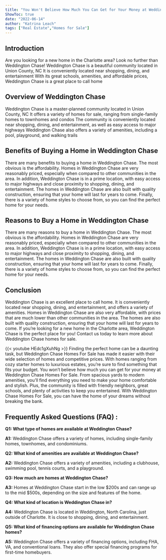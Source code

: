 ```yaml
---
title: "You Won't Believe How Much You Can Get for Your Money at Weddington Chase Homes For Sale!"
ShowToc: true 
date: "2022-06-14"
author: "Katrina Leach" 
tags: ["Real Estate","Homes for Sale"]
---
```

## Introduction
Are you looking for a new home in the Charlotte area? Look no further than Weddington Chase! Weddington Chase is a beautiful community located in Union County, NC It is conveniently located near shopping, dining, and entertainment With its great schools, amenities, and affordable prices, Weddington Chase is a great place to call home

## Overview of Weddington Chase
Weddington Chase is a master-planned community located in Union County, NC It offers a variety of homes for sale, ranging from single-family homes to townhomes and condos The community is conveniently located near shopping, dining, and entertainment, as well as easy access to major highways Weddington Chase also offers a variety of amenities, including a pool, playground, and walking trails

## Benefits of Buying a Home in Weddington Chase
There are many benefits to buying a home in Weddington Chase. The most obvious is the affordability. Homes in Weddington Chase are very reasonably priced, especially when compared to other communities in the area. In addition, Weddington Chase is in a prime location, with easy access to major highways and close proximity to shopping, dining, and entertainment. The homes in Weddington Chase are also built with quality construction, ensuring that your home will last for years to come. Finally, there is a variety of home styles to choose from, so you can find the perfect home for your needs.

## Reasons to Buy a Home in Weddington Chase
There are many reasons to buy a home in Weddington Chase. The most obvious is the affordability. Homes in Weddington Chase are very reasonably priced, especially when compared to other communities in the area. In addition, Weddington Chase is in a prime location, with easy access to major highways and close proximity to shopping, dining, and entertainment. The homes in Weddington Chase are also built with quality construction, ensuring that your home will last for years to come. Finally, there is a variety of home styles to choose from, so you can find the perfect home for your needs. 

## Conclusion
Weddington Chase is an excellent place to call home. It is conveniently located near shopping, dining, and entertainment, and offers a variety of amenities. Homes in Weddington Chase are also very affordable, with prices that are much lower than other communities in the area. The homes are also built with quality construction, ensuring that your home will last for years to come. If you’re looking for a new home in the Charlotte area, Weddington Chase is the perfect place for you! Contact us today to learn more about Weddington Chase homes for sale.

{{< youtube HEdc1gXuhNg >}} 
Finding the perfect home can be a daunting task, but Weddington Chase Homes For Sale has made it easier with their wide selection of homes and competitive prices. With homes ranging from cozy starter homes to luxurious estates, you’re sure to find something that fits your budget. You won’t believe how much you can get for your money at Weddington Chase Homes For Sale. From spacious yards to modern amenities, you’ll find everything you need to make your home comfortable and stylish. Plus, the community is filled with friendly neighbors, great schools, and plenty of activities to keep you entertained. With Weddington Chase Homes For Sale, you can have the home of your dreams without breaking the bank.

## Frequently Asked Questions (FAQ) :
**Q1: What type of homes are available at Weddington Chase?**

**A1:** Weddington Chase offers a variety of homes, including single-family homes, townhomes, and condominiums.

**Q2: What kind of amenities are available at Weddington Chase?**

**A2:** Weddington Chase offers a variety of amenities, including a clubhouse, swimming pool, tennis courts, and a playground.

**Q3: How much are homes at Weddington Chase?**

**A3:** Homes at Weddington Chase start in the low $200s and can range up to the mid $500s, depending on the size and features of the home.

**Q4: What kind of location is Weddington Chase in?**

**A4:** Weddington Chase is located in Weddington, North Carolina, just outside of Charlotte. It is close to shopping, dining, and entertainment.

**Q5: What kind of financing options are available for Weddington Chase homes?**

**A5:** Weddington Chase offers a variety of financing options, including FHA, VA, and conventional loans. They also offer special financing programs for first-time homebuyers.



